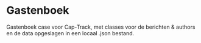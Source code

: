 # Gastenboek

Gastenboek case voor Cap-Track, met classes voor de berichten & authors en de data opgeslagen in een locaal .json bestand.

